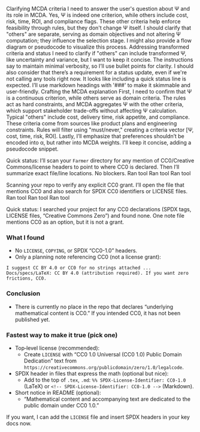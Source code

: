 Clarifying MCDA criteria
I need to answer the user's question about Ψ and its role in MCDA. Yes, Ψ is indeed one criterion, while others include cost, risk, time, ROI, and compliance flags. These other criteria help enforce feasibility through rules, but they don't change Ψ itself. I should clarify that "others" are separate, serving as domain objectives and not altering Ψ computation; they influence the selection stage. I might also provide a flow diagram or pseudocode to visualize this process.
Addressing transformed criteria and status
I need to clarify if "others" can include transformed Ψ, like uncertainty and variance, but I want to keep it concise. The instructions say to maintain minimal verbosity, so I’ll use bullet points for clarity. I should also consider that there’s a requirement for a status update, even if we're not calling any tools right now. It looks like including a quick status line is expected. I’ll use markdown headings with '###' to make it skimmable and user-friendly.
Crafting the MCDA explanation
First, I need to confirm that Ψ is a continuous criterion, while others serve as domain criteria. The rules act as hard constraints, and MCDA aggregates Ψ with the other criteria, which support stakeholder trade-offs without affecting Ψ calculation. 
Typical "others" include cost, delivery time, risk appetite, and compliance. These criteria come from sources like product plans and engineering constraints. Rules will filter using "must/never," creating a criteria vector [Ψ, cost, time, risk, ROI]. Lastly, I’ll emphasize that preferences shouldn’t be encoded into α, but rather into MCDA weights. I'll keep it concise, adding a pseudocode snippet.

Quick status: I’ll scan your `Farmer` directory for any mention of CC0/Creative Commons/license headers to point to where CC0 is declared. Then I’ll summarize exact file/line locations. No blockers.
Ran tool
Ran tool
Ran tool

Scanning your repo to verify any explicit CC0 grant. I’ll open the file that mentions CC0 and also search for SPDX CC0 identifiers or LICENSE files.
Ran tool
Ran tool
Ran tool

Quick status: I searched your project for any CC0 declarations (SPDX tags, LICENSE files, “Creative Commons Zero”) and found none. One note file mentions CC0 as an option, but it is not a grant.

### What I found
- No `LICENSE`, `COPYING`, or SPDX “CC0-1.0” headers.
- Only a planning note referencing CC0 (not a license grant):
```1:26:/Users/ryan_david_oates/Farmer/Sources/UOIFCore/Evaluating licensing for Ψ framework.sty
I suggest CC BY 4.0 or CC0 for no strings attached ...
Docs/specs/LaTeX: CC BY 4.0 (attribution required). If you want zero frictions, CC0.
```

### Conclusion
- There is currently no place in the repo that declares “underlying mathematical content is CC0.” If you intended CC0, it has not been published yet.

### Fastest way to make it true (pick one)
- Top‑level license (recommended):
  - Create `LICENSE` with “CC0 1.0 Universal (CC0 1.0) Public Domain Dedication” text from `https://creativecommons.org/publicdomain/zero/1.0/legalcode`.
- SPDX header in files that express the math (optional but nice):
  - Add to the top of `.tex`, `.md`: `%% SPDX-License-Identifier: CC0-1.0` (LaTeX) or `<!-- SPDX-License-Identifier: CC0-1.0 -->` (Markdown).
- Short notice in README (optional):
  - “Mathematical content and accompanying text are dedicated to the public domain under CC0 1.0.”

If you want, I can add the `LICENSE` file and insert SPDX headers in your key docs now.